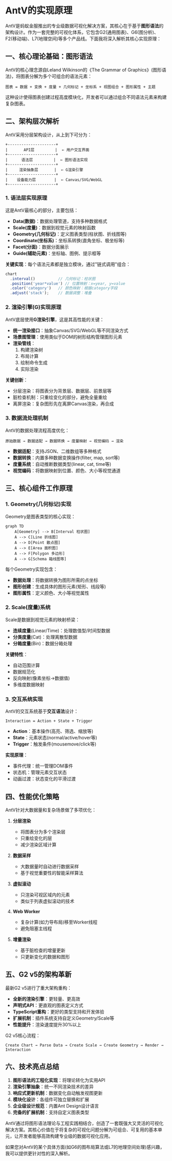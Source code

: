 # AntV的实现原理

AntV是蚂蚁金服推出的专业级数据可视化解决方案，其核心在于基于**图形语法**的架构设计。作为一套完整的可视化体系，它包含G2(通用图表)、G6(图分析)、F2(移动端)、L7(地理空间)等多个产品线。下面我将深入解析其核心实现原理：

## 一、核心理论基础：图形语法

AntV的核心理念源自Leland Wilkinson的《The Grammar of Graphics》(图形语法)，将图表分解为多个可组合的语法元素：

```
图表 = 数据 + 变换 + 度量 + 几何标记 + 坐标系 + 视图组合 + 图形属性 + 主题
```

这种设计使得图表创建过程高度模块化，开发者可以通过组合不同语法元素来构建复杂图表。

## 二、架构层次解析

AntV采用分层架构设计，从上到下可分为：

```
+---------------------+
|       API层         |  ← 用户交互界面
+---------------------+
|      语法层         |  ← 图形语法实现
+---------------------+
|     渲染抽象层       |  ← G渲染引擎
+---------------------+
|    设备能力层        |  ← Canvas/SVG/WebGL
+---------------------+
```

### 1. 语法层实现原理

这是AntV最核心的部分，主要包括：

- **Data(数据)**：数据处理管道，支持多种数据格式
- **Scale(度量)**：数据到视觉元素的映射函数
- **Geometry(几何标记)**：定义图表类型(柱状图、折线图等)
- **Coordinate(坐标系)**：坐标系转换(直角坐标、极坐标等)
- **Facet(分面)**：数据分面展示
- **Guide(辅助元素)**：坐标轴、图例、提示框等

**关键实现**：每个语法元素都是独立模块，通过"链式调用"组合：

```javascript
chart
  .interval()          // 几何标记：柱状图
  .position('year*value') // 位置映射：x=year, y=value
  .color('category')   // 颜色映射：根据category字段
  .adjust('stack');    // 数据调整：堆叠
```

### 2. 渲染引擎(G)实现原理

AntV底层使用**G渲染引擎**，这是其高性能的关键：

- **统一渲染接口**：抽象Canvas/SVG/WebGL等不同渲染方式
- **场景图管理**：使用类似于DOM的树形结构管理图形元素
- **渲染管线**：
  1. 构建渲染树
  2. 布局计算
  3. 绘制命令生成
  4. 实际渲染

**关键创新**：
- 分层渲染：将图表分为背景层、数据层、前景层等
- 脏检查机制：只重绘变化的部分，避免全量重绘
- 离屏渲染：复杂图形先在离屏Canvas渲染，再合成

### 3. 数据流处理机制

AntV的数据处理流程高度优化：

```
原始数据 → 数据适配 → 数据转换 → 度量映射 → 视觉编码 → 渲染
```

- **数据适配**：支持JSON、二维数组等多种格式
- **数据转换**：内置多种数据变换操作(filter, map, sort等)
- **度量系统**：自动推断数据类型(linear, cat, time等)
- **视觉编码**：将数据映射到位置、颜色、大小等视觉通道

## 三、核心组件工作原理

### 1. Geometry(几何标记)实现

Geometry是图表类型的核心实现：

```mermaid
graph TD
    A[Geometry] --> B[Interval 柱状图]
    A --> C[Line 折线图]
    A --> D[Point 散点图]
    A --> E[Area 面积图]
    A --> F[Polygon 多边形]
    A --> G[Schema 箱线图等]
```

每个Geometry实现包含：
- **数据处理**：将数据转换为图形所需的点坐标
- **图形创建**：生成具体的图形元素(矩形、线段等)
- **图形属性**：定义颜色、大小等视觉属性

### 2. Scale(度量)系统

Scale是数据到视觉元素的映射桥梁：

- **连续度量**(Linear/Time)：处理数值型/时间型数据
- **分类度量**(Cat)：处理离散型数据
- **分箱度量**(Bin)：数据分箱处理

**关键特性**：
- 自动范围计算
- 数据规范化
- 反向映射(像素坐标→数据值)
- 多维度数据映射

### 3. 交互系统实现

AntV的交互系统基于**交互语法**设计：

```
Interaction = Action + State + Trigger
```

- **Action**：基本操作(高亮、筛选、缩放等)
- **State**：元素状态(normal/active/hover等)
- **Trigger**：触发条件(mousemove/click等)

**实现原理**：
- 事件代理：统一管理DOM事件
- 状态机：管理元素交互状态
- 动画过渡：状态变化的平滑过渡

## 四、性能优化策略

AntV针对大数据量和复杂场景做了多项优化：

1. **分层渲染**
   - 将图表分为多个渲染层
   - 只重绘变化的层
   - 减少渲染区域计算

2. **数据采样**
   - 大数据量时自动进行数据采样
   - 基于视觉重要性的智能采样算法

3. **虚拟滚动**
   - 只渲染可视区域内的元素
   - 类似于列表虚拟滚动的技术

4. **Web Worker**
   - 复杂计算(如力导布局)移至Worker线程
   - 避免阻塞主线程

5. **增量渲染**
   - 基于脏检查的增量更新
   - 只更新变化的数据和图形

## 五、G2 v5的架构革新

最新G2 v5进行了重大架构重构：

- **全新的渲染引擎**：更轻量、更高效
- **声明式API**：更直观的图表定义方式
- **TypeScript重构**：更好的类型支持和开发体验
- **扩展机制**：插件系统支持自定义Geometry/Scale等
- **性能提升**：渲染速度提升30%以上

G2 v5核心流程：
```
Create Chart → Parse Data → Create Scale → Create Geometry → Render → Interaction
```

## 六、技术亮点总结

1. **图形语法的工程化实现**：将理论转化为实用API
2. **渲染引擎抽象**：统一不同渲染技术的差异
3. **响应式更新机制**：数据变化自动触发视图更新
4. **模块化设计**：各组件可独立替换和扩展
5. **企业级设计规范**：内置Ant Design设计语言
6. **完备的扩展机制**：支持自定义图表类型

AntV通过将图形语法理论与工程实践相结合，创造了一套既强大又灵活的可视化解决方案。其核心价值在于将复杂的可视化问题分解为可组合、可复用的基本单元，让开发者能够高效构建专业级的数据可视化应用。

如果您对AntV的某个具体方面(如G6的图布局算法或L7的地理空间处理)感兴趣，我可以提供更针对性的深入解析。